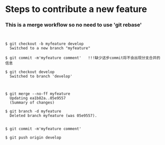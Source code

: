 
Steps to contribute a new feature
=================================
### This is a merge workflow so no need to use 'git rebase'



```


$ git checkout -b myfeature develop
  Switched to a new branch "myfeature"

$ git commit -m'myfeature comment'   !!!缺少这步commit将不会出现分支合并的信息

$ git checkout develop
  Switched to branch 'develop'
  
  
  
$ git merge --no-ff myfeature
  Updating ea1b82a..05e9557
  (Summary of changes)
  
$ git branch -d myfeature
  Deleted branch myfeature (was 05e9557).
  
  
$ git commit -m'myfeature comment'

$ git push origin develop


```